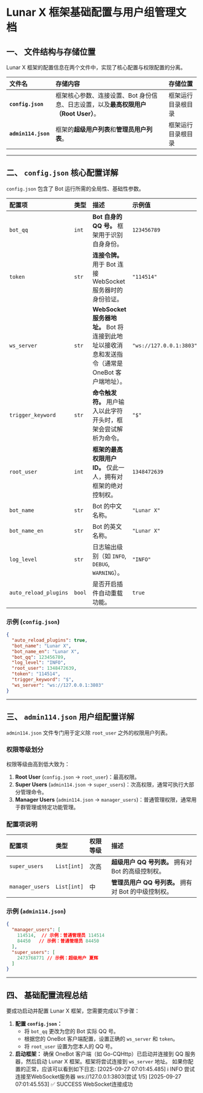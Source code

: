 # Lunar X 框架基础配置与用户组管理文档

## 一、 文件结构与存储位置

Lunar X 框架的配置信息在两个文件中，实现了核心配置与权限配置的分离。

| 文件名 | 存储内容 | 存储位置 |
| :--- | :--- | :--- |
| **`config.json`** | 框架核心参数、连接设置、Bot 身份信息、日志设置，以及**最高权限用户（Root User）**。 | 框架运行目录根目录 |
| **`admin114.json`** | 框架的**超级用户列表**和**管理员用户列表**。 | 框架运行目录根目录 |

---

## 二、 `config.json` 核心配置详解

`config.json` 包含了 Bot 运行所需的全局性、基础性参数。

| 配置项 | 类型 | 描述 | 示例值 |
| :--- | :--- | :--- | :--- |
| `bot_qq` | `int` | **Bot 自身的 QQ 号。** 框架用于识别自身身份。 | `123456789` |
| `token` | `str` | **连接令牌。** 用于 Bot 连接 WebSocket 服务器时的身份验证。 | `"114514"` |
| `ws_server` | `str` | **WebSocket 服务器地址。** Bot 将连接到此地址以接收消息和发送指令（通常是 OneBot 客户端地址）。 | `"ws://127.0.0.1:3803"` |
| `trigger_keyword` | `str` | **命令触发符。** 用户输入以此字符开头时，框架会尝试解析为命令。 | `"$"` |
| `root_user` | `int` | **框架的最高权限用户 ID。** 仅此一人，拥有对框架的绝对控制权。 | `1348472639` |
| `bot_name` | `str` | Bot 的中文名称。 | `"Lunar X"` |
| `bot_name_en` | `str` | Bot 的英文名称。 | `"Lunar X"` |
| `log_level` | `str` | 日志输出级别（如 `INFO`, `DEBUG`, `WARNING`）。 | `"INFO"` |
| `auto_reload_plugins` | `bool` | 是否开启插件自动重载功能。 | `true` |

### 示例 (`config.json`)

```json
{
  "auto_reload_plugins": true,
  "bot_name": "Lunar X",
  "bot_name_en": "Lunar X",
  "bot_qq": 123456789,
  "log_level": "INFO",
  "root_user": 1348472639,
  "token": "114514",
  "trigger_keyword": "$",
  "ws_server": "ws://127.0.0.1:3803"
}
```

---

## 三、 `admin114.json` 用户组配置详解

`admin114.json` 文件专门用于定义除 `root_user` 之外的权限用户列表。

### 权限等级划分

权限等级由高到低大致为：

1.  **Root User** (`config.json` -> `root_user`)：最高权限。
2.  **Super Users** (`admin114.json` -> `super_users`)：次高权限，通常可执行大部分管理命令。
3.  **Manager Users** (`admin114.json` -> `manager_users`)：普通管理权限，通常用于群管理或特定功能管理。

### 配置项说明

| 配置项 | 类型 | 权限等级 | 描述 |
| :--- | :--- | :--- | :--- |
| `super_users` | `List[int]` | 次高 | **超级用户 QQ 号列表。** 拥有对 Bot 的高级控制权。 |
| `manager_users` | `List[int]` | 中 | **管理员用户 QQ 号列表。** 拥有对 Bot 的中级控制权。 |

### 示例 (`admin114.json`)

```json
{
  "manager_users": [
    114514,  // 示例：普通管理员 114514
    84450   // 示例：普通管理员 84450
  ],
  "super_users": [
    2473768771 // 示例：超级用户 夏辉
  ]
}
```

---

## 四、 基础配置流程总结

要成功启动并配置 Lunar X 框架，您需要完成以下步骤：

1.  **配置 `config.json`：**
    *   将 `bot_qq` 更改为您的 Bot 实际 QQ 号。
    *   根据您的 OneBot 客户端配置，设置正确的 `ws_server` 和 `token`。
    *   将 `root_user` 设置为您本人的 QQ 号。
3.  **启动框架：** 确保 OneBot 客户端（如 Go-CQHttp）已启动并连接到 QQ 服务器，然后启动 Lunar X 框架。框架将尝试连接到 `ws_server` 地址。
如果你配置的正常，应该可以看到如下日志:
[2025-09-27 07:01:45.485] ℹ️ INFO 尝试连接至WebSocket服务器 ws://127.0.0.1:3803(尝试 1/5)
[2025-09-27 07:01:45.553] ✅ SUCCESS WebSocket连接成功